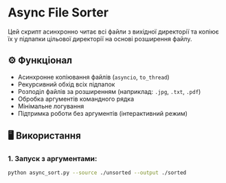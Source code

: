 # Async File Sorter

Цей скрипт асинхронно читає всі файли з вихідної директорії та копіює їх у підпапки цільової директорії на основі розширення файлу.

## ⚙️ Функціонал

- Асинхронне копіювання файлів (`asyncio`, `to_thread`)
- Рекурсивний обхід всіх підпапок
- Розподіл файлів за розширенням (наприклад: `.jpg`, `.txt`, `.pdf`)
- Обробка аргументів командного рядка
- Мінімальне логування
- Підтримка роботи без аргументів (інтерактивний режим)

## 🖥️ Використання

### 1. Запуск з аргументами:

```bash
python async_sort.py --source ./unsorted --output ./sorted
```
